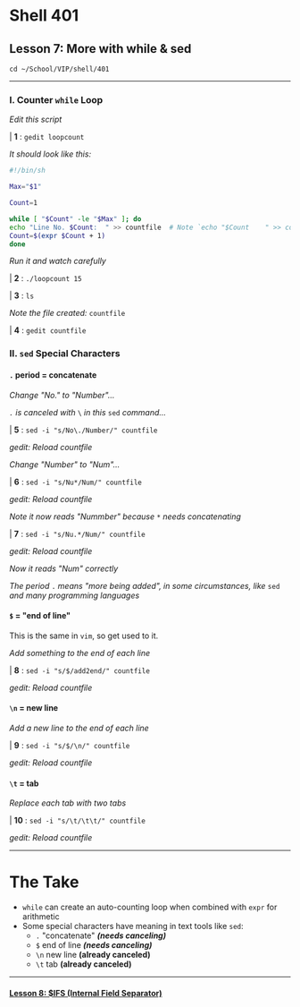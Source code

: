 # Shell 401
## Lesson 7: More with while & sed

`cd ~/School/VIP/shell/401`

___

### I. Counter `while` Loop

*Edit this script*

| **1** : `gedit loopcount`

*It should look like this:*

```sh
#!/bin/sh

Max="$1"

Count=1

while [ "$Count" -le "$Max" ]; do
echo "Line No. $Count:	" >> countfile  # Note `echo "$Count	" >> countfile` contains a "tab" in the echo statement
Count=$(expr $Count + 1)
done
```

*Run it and watch carefully*

| **2** : `./loopcount 15`

| **3** : `ls`

*Note the file created:* `countfile`

| **4** : `gedit countfile`

### II. `sed` Special Characters

#### `.` period = concatenate

*Change "No." to "Number"...*

*`.` is canceled with* `\` *in this* `sed` *command...*

| **5** : `sed -i "s/No\./Number/" countfile`

*gedit: Reload countfile*

*Change "Number" to "Num"...*

| **6** : `sed -i "s/Nu*/Num/" countfile`

*gedit: Reload countfile*

*Note it now reads "Nummber" because* `*` *needs concatenating*

| **7** : `sed -i "s/Nu.*/Num/" countfile`

*gedit: Reload countfile*

*Now it reads "Num" correctly*

*The period* `.` *means "more being added", in some circumstances, like* `sed` *and many programming languages*

#### `$` = "end of line"

This is the same in `vim`, so get used to it.

*Add something to the end of each line*

| **8** : `sed -i "s/$/add2end/" countfile`

*gedit: Reload countfile*

#### `\n` = new line

*Add a new line to the end of each line*

| **9** : `sed -i "s/$/\n/" countfile`

*gedit: Reload countfile*

#### `\t` = tab

*Replace each tab with two tabs*

| **10** : `sed -i "s/\t/\t\t/" countfile`

*gedit: Reload countfile*

___

# The Take

- `while` can create an auto-counting loop when combined with `expr` for arithmetic
- Some special characters have meaning in text tools like `sed`:
  - `.` "concatenate" ***(needs canceling)***
  - `$` end of line ***(needs canceling)***
  - `\n` new line **(already canceled)**
  - `\t` tab **(already canceled)**

___

#### [Lesson 8: $IFS (Internal Field Separator)](https://github.com/inkVerb/vip/blob/master/401-shell/Lesson-08.md)
